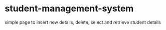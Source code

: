 # student-management-system
simple page to insert new details, delete, select and retrieve student details 
